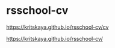 # rsschool-cv

https://kritskaya.github.io/rsschool-cv/cv

https://kritskaya.github.io/rsschool-cv/
